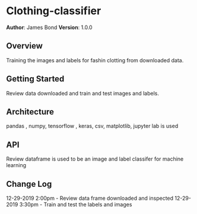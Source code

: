 # Clothing-classifier

**Author**: James Bond
**Version**: 1.0.0

## Overview
Training the images and labels for fashin clotting from downloaded data.

## Getting Started
Review data downloaded and train and test images and labels.


## Architecture
pandas , numpy, tensorflow , keras, csv, matplotlib, jupyter lab is used 

## API
Review dataframe is used to be an image and label classifer for machine learning

## Change Log

12-29-2019 2:00pm - Review data frame downloaded and inspected
12-29-2019 3:30pm - Train and test the labels and images
